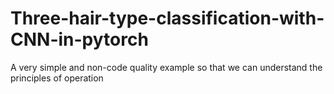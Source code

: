 # Three-hair-type-classification-with-CNN-in-pytorch

A very simple and non-code quality example so that we can understand the principles of operation
